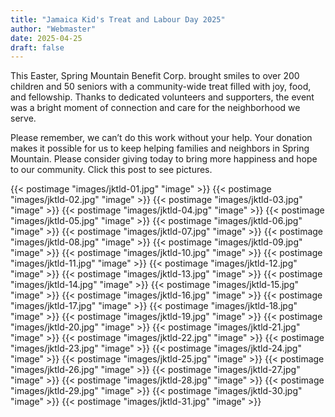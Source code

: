 ```yaml
---
title: "Jamaica Kid's Treat and Labour Day 2025"
author: "Webmaster"
date: 2025-04-25
draft: false
---
```


This Easter, Spring Mountain Benefit Corp. brought smiles to over 200 children and 50 seniors with a community-wide treat filled with joy, food, and fellowship. Thanks to dedicated volunteers and supporters, the event was a bright moment of connection and care for the neighborhood we serve.

Please remember, we can’t do this work without your help. Your donation makes it possible for us to keep helping families and neighbors in Spring Mountain. Please consider giving today to bring more happiness and hope to our community. Click this post to see pictures.

{{< postimage "images/jktld-01.jpg" "image" >}}
{{< postimage "images/jktld-02.jpg" "image" >}}
{{< postimage "images/jktld-03.jpg" "image" >}}
{{< postimage "images/jktld-04.jpg" "image" >}}
{{< postimage "images/jktld-05.jpg" "image" >}}
{{< postimage "images/jktld-06.jpg" "image" >}}
{{< postimage "images/jktld-07.jpg" "image" >}}
{{< postimage "images/jktld-08.jpg" "image" >}}
{{< postimage "images/jktld-09.jpg" "image" >}}
{{< postimage "images/jktld-10.jpg" "image" >}}
{{< postimage "images/jktld-11.jpg" "image" >}}
{{< postimage "images/jktld-12.jpg" "image" >}}
{{< postimage "images/jktld-13.jpg" "image" >}}
{{< postimage "images/jktld-14.jpg" "image" >}}
{{< postimage "images/jktld-15.jpg" "image" >}}
{{< postimage "images/jktld-16.jpg" "image" >}}
{{< postimage "images/jktld-17.jpg" "image" >}}
{{< postimage "images/jktld-18.jpg" "image" >}}
{{< postimage "images/jktld-19.jpg" "image" >}}
{{< postimage "images/jktld-20.jpg" "image" >}}
{{< postimage "images/jktld-21.jpg" "image" >}}
{{< postimage "images/jktld-22.jpg" "image" >}}
{{< postimage "images/jktld-23.jpg" "image" >}}
{{< postimage "images/jktld-24.jpg" "image" >}}
{{< postimage "images/jktld-25.jpg" "image" >}}
{{< postimage "images/jktld-26.jpg" "image" >}}
{{< postimage "images/jktld-27.jpg" "image" >}}
{{< postimage "images/jktld-28.jpg" "image" >}}
{{< postimage "images/jktld-29.jpg" "image" >}}
{{< postimage "images/jktld-30.jpg" "image" >}}
{{< postimage "images/jktld-31.jpg" "image" >}}